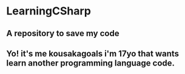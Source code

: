 # LearningCSharp
A repository to save my code
--------------------------------------------------
Yo! it's me kousakagoals i'm 17yo that wants learn 
another programming language code.
--------------------------------------------------
